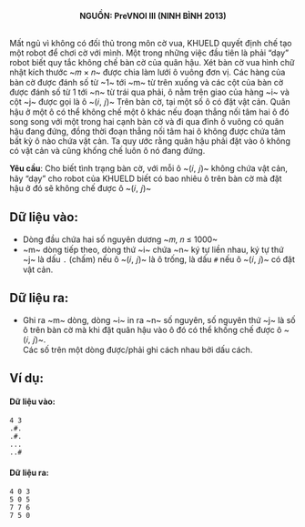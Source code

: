 **<center>NGUỒN: PreVNOI Ⅲ (NINH BÌNH 2013)</center>**
<br>

Mất ngủ vì không có đối thủ trong môn cờ vua, KHUELD quyết định chế tạo một robot  để chơi cờ với mình. Một trong những việc đầu tiên là phải “dạy” robot biết quy tắc không chế bàn cờ của quân hậu. 
Xét bàn cờ vua hình chữ nhật kích thước ~𝑚 × 𝑛~ được chia làm lưới ô vuông đơn vị. Các hàng của bàn cờ được đánh số từ ~1~ tới ~m~ từ trên xuống và các cột của bàn cờ được đánh số từ 1 tới ~n~ từ trái qua phải, ô nằm trên giao của hàng ~i~ và cột ~j~ được gọi là ô ~(𝑖, 𝑗)~ 
Trên bàn cờ, tại một số ô có đặt vật cản. Quân hậu ở một ô có thể không chế một ô khác nếu đoạn thẳng nối tâm hai ô đó song song với một trong hai cạnh bàn cờ và đi qua đỉnh ô vuông có quân hậu đang đứng, đồng thời đoạn thẳng nối tâm hai ô không được chứa tâm bất kỳ ô nào chứa vật cản. Ta quy ước rằng quân hậu phải đặt vào ô không có vật cản và cũng khống chế luôn ô nó đang đứng. 

**Yêu cầu**: Cho biết tình trạng bàn cờ, với mỗi ô ~(𝑖, 𝑗)~ không chứa vật cản, hãy “dạy” cho robot của KHUELD biết có bao nhiêu ô trên bàn cờ mà đặt hậu ở đó sẽ không chế được ô ~(𝑖, 𝑗)~ 

## Dữ liệu vào:
- Dòng đầu chứa hai số nguyên dương ~𝑚, 𝑛 ≤ 1000~
- ~m~ dòng tiếp theo, dòng thứ  ~i~ chứa ~n~ ký tự liền nhau, ký tự thứ  ~j~ là dấu `.` (chấm) nếu ô ~(𝑖, 𝑗)~ là ô trống, là dấu `#` nếu ô ~(𝑖, 𝑗)~ có đặt vật cản. 

## Dữ liệu ra:
- Ghi ra ~m~ dòng, dòng ~i~ in ra ~n~ số nguyên, số nguyên thứ ~j~ là số ô trên bàn cờ mà khi đặt quân hậu vào ô đó có thể khống chế được ô ~(𝑖, 𝑗)~.  
Các số trên một dòng  được/phải ghi cách nhau bởi dấu cách.

## Ví dụ:
#### Dữ liệu vào: 
```
4 3
.#.
.#.
...
..#
```

#### Dữ liệu ra:
```
4 0 3 
5 0 5 
7 7 6 
7 5 0
```
